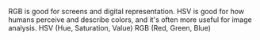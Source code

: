 RGB is good for screens and digital representation.
HSV is good for how humans perceive and describe colors, and it's often more useful for image analysis.
HSV (Hue, Saturation, Value)
RGB (Red, Green, Blue)
